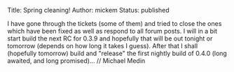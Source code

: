 Title: Spring cleaning!
Author: mickem
Status: published

I have gone through the tickets (some of them) and tried to close the
ones which have been fixed as well as respond to all forum posts. I will
in a bit start build the next RC for 0.3.9 and hopefully that will be
out tonight or tomorrow (depends on how long it takes I guess). After
that I shall (hopefully tomorrow) build and "release" the first nightly
build of 0.4.0 (long awaited, and long promised)... // Michael Medin
